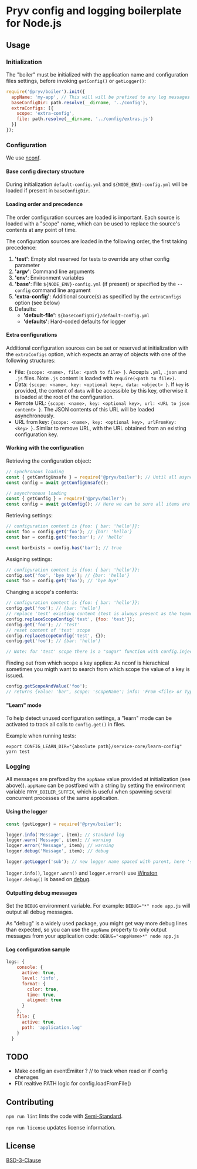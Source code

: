 # Pryv config and logging boilerplate for Node.js


## Usage


### Initialization

The "boiler" must be initialized with the application name and configuration files settings, before invoking `getConfig()` or `getLogger()`:

```js
require('@pryv/boiler').init({
  appName: 'my-app', // This will will be prefixed to any log messages
  baseConfigDir: path.resolve(__dirname, '../config'),
  extraConfigs: [{
    scope: 'extra-config',
    file: path.resolve(__dirname, '../config/extras.js')
  }]
});
```


### Configuration

We use [nconf](https://www.npmjs.com/package/nconf).

#### Base config directory structure

During initialization `default-config.yml` and `${NODE_ENV}-config.yml` will be loaded if present in `baseConfigDir`.

#### Loading order and precedence

The order configuration sources are loaded is important. Each source is loaded with a "scope" name, which can be used to replace the source's contents at any point of time.

The configuration sources are loaded in the following order, the first taking precedence:

1. **'test'**: Empty slot reserved for tests to override any other config parameter
2. **'argv'**: Command line arguments
3. **'env'**: Environment variables
4. **'base'**: File `${NODE_ENV}-config.yml` (if present) or specified by the `--config` command line argument
5. **'extra-config'**: Additional source(s) as specified by the `extraConfigs` option (see below)
6. Defaults:
   - **'default-file'**: `${baseConfigDir}/default-config.yml`
   - **'defaults'**: Hard-coded defaults for logger

#### Extra configurations

Additional configuration sources can be set or reserved at initialization with the `extraConfigs` option, which expects an array of objects with one of the following structures:

- File: `{scope: <name>, file: <path to file> }`. Accepts `.yml`, `.json` and `.js` files. Note `.js` content is loaded with `require(<path to file>)`.
- Data: `{scope: <name>, key: <optional key>, data: <object> }`. If `key` is provided, the content of `data` will be accessible by this key, otherwise it is loaded at the root of the configuration.
- Remote URL: `{scope: <name>, key: <optional key>, url: <URL to json content> }`. The JSON contents of this URL will be loaded asynchronously.
- URL from key: `{scope: <name>, key: <optional key>, urlFromKey: <key> }`. Similar to remove URL, with the URL obtained from an existing configuration key.

#### Working with the configuration

Retrieving the configuration object:

```javascript
// synchronous loading
const { getConfigUnsafe } = require('@pryv/boiler'); // Until all asynchronous sources such as URL are loaded, items might not be available
const config = await getConfigUnsafe();

// asynchronous loading
const { getConfig } = require('@pryv/boiler');
const config = await getConfig(); // Here we can be sure all items are fully loaded
```

Retrieving settings:

```javascript
// configuration content is {foo: { bar: 'hello'}};
const foo = config.get('foo'); // {bar: 'hello'}
const bar = config.get('foo:bar'); // 'hello'

const barExists = config.has('bar'); // true
```

Assigning settings:

```javascript
// configuration content is {foo: { bar: 'hello'}};
config.set('foo', 'bye bye'); // {bar: 'hello'}
const foo = config.get('foo'); // 'bye bye'
```

Changing a scope's contents:

```javascript
// configuration content is {foo: { bar: 'hello'}};
config.get('foo'); // {bar: 'hello'}
// replace 'test' existing content (test is always present as the topmost configuration source)
config.replaceScopeConfig('test', {foo: 'test'});
config.get('foo'); // 'test'
// reset content of 'test' scope
config.replaceScopeConfig('test', {});
config.get('foo'); // {bar: 'hello'}

// Note: for 'test' scope there is a "sugar" function with config.injectTestConfig(object)
```

Finding out from which scope a key applies:
As nconf is hierachical sometimes you migth want to search from which scope the value of a key is issued.

```javascript
config.getScopeAndValue('foo'); 
// returns {value: 'bar', scope: 'scopeName'; info: 'From <file> or Type <env, '}
```

#### "Learn" mode

To help detect unused configuration settings, a "learn" mode can be activated to track all calls to `config.get()` in files.

Example when running tests:
```
export CONFIG_LEARN_DIR="{absolute path}/service-core/learn-config"
yarn test
```


### Logging

All messages are prefixed by the `appName` value provided at initialization (see above)). `appName` can be postfixed with a string by setting the environment variable `PRYV_BOILER_SUFFIX`, which is useful when spawning several concurrent processes of the same application.

#### Using the logger

```javascript
const {getLogger} = require('@pryv/boiler');

logger.info('Message', item); // standard log
logger.warn('Message', item); // warning
logger.error('Message', item); // warning
logger.debug('Message', item); // debug

logger.getLogger('sub'); // new logger name spaced with parent, here '{appName}:sub'
```

`logger.info()`, `logger.warn()` and `logger.error()` use [Winston](https://www.npmjs.com/package/winston) `logger.debug()` is based on [debug](https://www.npmjs.com/package/debug).

#### Outputting debug messages

Set the `DEBUG` environment variable. For example: `DEBUG="*" node app.js` will output all debug messages.

As "debug" is a widely used package, you might get way more debug lines than expected, so you can use the `appName` property to only output messages from your application code: `DEBUG="<appName>*" node app.js`

#### Log configuration sample

```javascript
logs: {
    console: {
      active: true,
      level: 'info',
      format: {
        color: true,
        time: true,
        aligned: true
      }
    },
    file: {
      active: true,
      path: 'application.log'
    }
  }
```

## TODO

- Make config an eventEmiiter ? // to track when read or if config chenages
- FIX realtive PATH logic for config.loadFromFile() 


## Contributing

`npm run lint` lints the code with [Semi-Standard](https://github.com/standard/semistandard).

`npm run license` updates license information.


## License

[BSD-3-Clause](https://github.com/pryv/pryv-boiler/blob/master/LICENSE)
